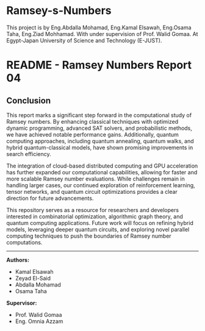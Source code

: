 # Ramsey-s-Numbers
This project is by Eng.Abdalla Mohamad, Eng.Kamal Elsawah, Eng.Osama Taha, Eng.Ziad Mohhamad.
With under supervision of Prof. Walid Gomaa.
At Egypt-Japan University of Science and Technology (E-JUST).

# **README - Ramsey Numbers Report 04**

## **Conclusion**

This report marks a significant step forward in the computational study of Ramsey numbers. By enhancing classical techniques with optimized dynamic programming, advanced SAT solvers, and probabilistic methods, we have achieved notable performance gains. Additionally, quantum computing approaches, including quantum annealing, quantum walks, and hybrid quantum-classical models, have shown promising improvements in search efficiency.

The integration of cloud-based distributed computing and GPU acceleration has further expanded our computational capabilities, allowing for faster and more scalable Ramsey number evaluations. While challenges remain in handling larger cases, our continued exploration of reinforcement learning, tensor networks, and quantum circuit optimizations provides a clear direction for future advancements.

This repository serves as a resource for researchers and developers interested in combinatorial optimization, algorithmic graph theory, and quantum computing applications. Future work will focus on refining hybrid models, leveraging deeper quantum circuits, and exploring novel parallel computing techniques to push the boundaries of Ramsey number computations.

---

**Authors:**
- Kamal Elsawah
- Zeyad El-Said
- Abdalla Mohamad
- Osama Taha

**Supervisor:**
- Prof. Walid Gomaa
- Eng. Omnia Azzam

